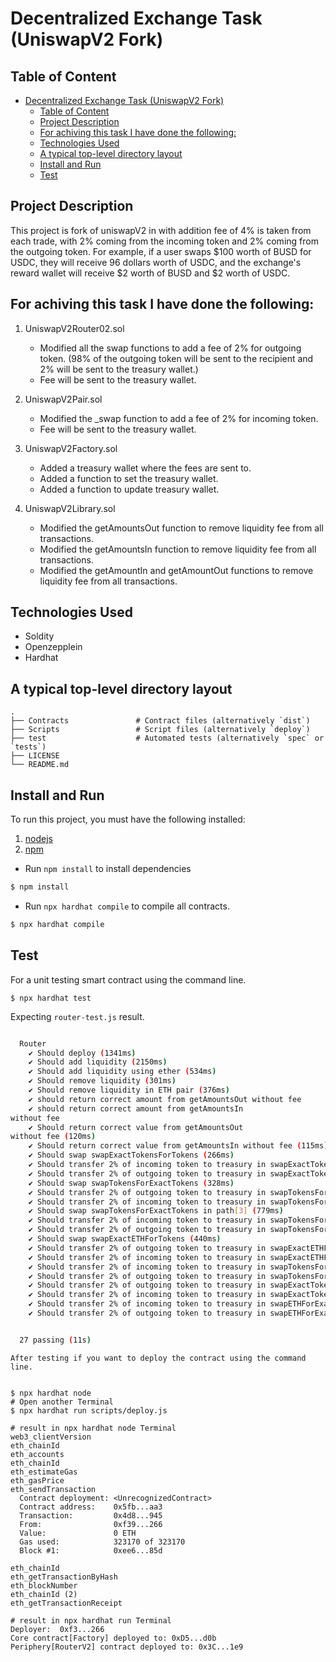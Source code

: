 # Decentralized Exchange Task (UniswapV2 Fork)

## Table of Content

- [Decentralized Exchange Task (UniswapV2 Fork)](#decentralized-exchange-task-uniswapv2-fork)
  - [Table of Content](#table-of-content)
  - [Project Description](#project-description)
  - [For achiving this task I have done the following:](#for-achiving-this-task-i-have-done-the-following)
  - [Technologies Used](#technologies-used)
  - [A typical top-level directory layout](#a-typical-top-level-directory-layout)
  - [Install and Run](#install-and-run)
  - [Test](#test)


## Project Description

This project is fork of uniswapV2 in with addition fee of 4% is taken from each trade, with 2% coming from the incoming token and 2% coming from the outgoing token. For example, if a user swaps $100 worth of BUSD for USDC, they will receive 96 dollars worth of USDC, and the exchange's reward wallet will receive $2 worth of BUSD and $2 worth of USDC.

## For achiving this task I have done the following:

1. UniswapV2Router02.sol
    * Modified all the swap functions to add a fee of 2% for outgoing token. (98% of the outgoing token will be sent to the recipient and 2% will be sent to the treasury wallet.)
    * Fee will be sent to the treasury wallet.
2. UniswapV2Pair.sol
    * Modified the _swap function to add a fee of 2% for incoming token.
    * Fee will be sent to the treasury wallet.

3. UniswapV2Factory.sol
    * Added a treasury wallet where the fees are sent to.
    * Added a function to set the treasury wallet.
    * Added a function to update treasury wallet.

4. UniswapV2Library.sol
    *  Modified the getAmountsOut function to remove liquidity fee from all transactions.
    * Modified the getAmountsIn function to remove liquidity fee from all transactions.
    * Modified the getAmountIn and getAmountOut functions to remove liquidity fee from all transactions.

## Technologies Used

- Soldity
- Openzepplein
- Hardhat

## A typical top-level directory layout

    .
    ├── Contracts               # Contract files (alternatively `dist`)
    ├── Scripts                 # Script files (alternatively `deploy`)
    ├── test                    # Automated tests (alternatively `spec` or `tests`)
    ├── LICENSE
    └── README.md

## Install and Run

To run this project, you must have the following installed:

1.  [nodejs](https://nodejs.org/en/)
2.  [npm](https://github.com/nvm-sh/nvm)

- Run `npm install` to install dependencies

```bash
$ npm install
```

- Run `npx hardhat compile` to compile all contracts.

```bash
$ npx hardhat compile
```

## Test

For a unit testing smart contract using the command line.

```
$ npx hardhat test
```

Expecting `router-test.js` result.

```bash

  Router
    ✔ Should deploy (1341ms)
    ✔ Should add liquidity (2150ms)
    ✔ Should add liquidity using ether (534ms)
    ✔ Should remove liquidity (301ms)
    ✔ Should remove liquidity in ETH pair (376ms)
    ✔ should return correct amount from getAmountsOut without fee
    ✔ should return correct amount from getAmountsIn 
without fee
    ✔ Should return correct value from getAmountsOut 
without fee (120ms)
    ✔ Should return correct value from getAmountsIn without fee (115ms)
    ✔ Should swap swapExactTokensForTokens (266ms)
    ✔ Should transfer 2% of incoming token to treasury in swapExactTokensForTokens (306ms)
    ✔ Should transfer 2% of outgoing token to treasury in swapExactTokensForTokens (338ms)
    ✔ Should swap swapTokensForExactTokens (328ms)
    ✔ Should transfer 2% of outgoing token to treasury in swapTokensForExactTokens (341ms)
    ✔ Should transfer 2% of incoming token to treasury in swapTokensForExactTokens (324ms)
    ✔ Should swap swapTokensForExactTokens in path[3] (779ms)
    ✔ Should transfer 2% of incoming token to treasury in swapTokensForExactTokens in path[3] (431ms)     
    ✔ Should transfer 2% of outgoing token to treasury in swapTokensForExactTokens in path[3] (440ms)     
    ✔ Should swap swapExactETHForTokens (440ms)
    ✔ Should transfer 2% of outgoing token to treasury in swapExactETHForTokens (273ms)
    ✔ Should transfer 2% of incoming token to treasury in swapExactETHForTokens (285ms)
    ✔ Should transfer 2% of incoming token to treasury in swapTokensForExactETH (299ms)
    ✔ Should transfer 2% of outgoing token to treasury in swapTokensForExactETH (298ms)
    ✔ Should transfer 2% of outgoing token to treasury in swapExactTokensForETH (297ms)
    ✔ Should transfer 2% of incoming token to treasury in swapExactTokensForETH (291ms)
    ✔ Should transfer 2% of incoming token to treasury in swapETHForExactTokens (300ms)
    ✔ Should transfer 2% of outgoing token to treasury in swapETHForExactTokens (297ms)


  27 passing (11s)
```



```
After testing if you want to deploy the contract using the command line.


$ npx hardhat node
# Open another Terminal
$ npx hardhat run scripts/deploy.js

# result in npx hardhat node Terminal
web3_clientVersion
eth_chainId
eth_accounts
eth_chainId
eth_estimateGas
eth_gasPrice
eth_sendTransaction
  Contract deployment: <UnrecognizedContract>
  Contract address:    0x5fb...aa3
  Transaction:         0x4d8...945
  From:                0xf39...266
  Value:               0 ETH
  Gas used:            323170 of 323170
  Block #1:            0xee6...85d

eth_chainId
eth_getTransactionByHash
eth_blockNumber
eth_chainId (2)
eth_getTransactionReceipt

# result in npx hardhat run Terminal
Deployer:  0xf3...266
Core contract[Factory] deployed to: 0xD5...d0b
Periphery[RouterV2] contract deployed to: 0x3C...1e9

```